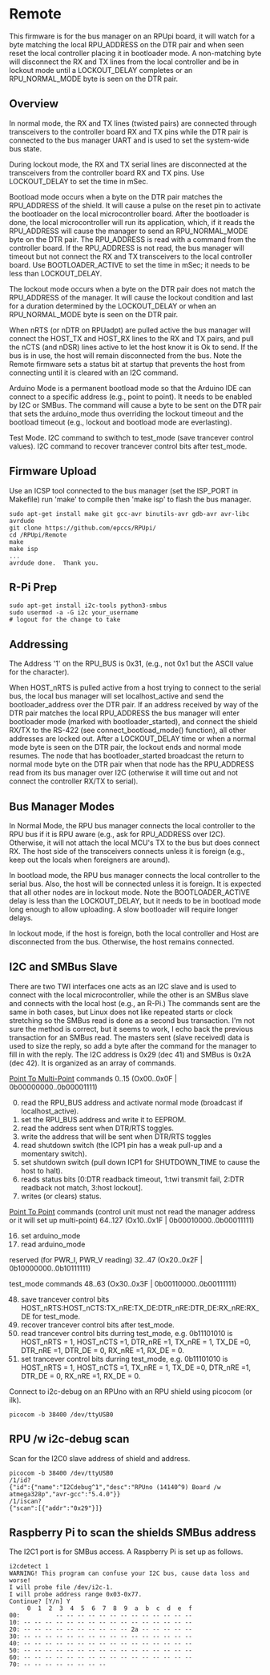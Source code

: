 # Remote

This firmware is for the bus manager on an RPUpi board, it will watch for a byte matching the local RPU_ADDRESS on the DTR pair and when seen reset the local controller placing it in bootloader mode. A non-matching byte will disconnect the RX and TX lines from the local controller and be in lockout mode until a LOCKOUT_DELAY completes or an RPU_NORMAL_MODE byte is seen on the DTR pair.

## Overview

In normal mode, the RX and TX lines (twisted pairs) are connected through transceivers to the controller board RX and TX pins while the DTR pair is connected to the bus manager UART and is used to set the system-wide bus state.

During lockout mode, the RX and TX serial lines are disconnected at the transceivers from the controller board RX and TX pins. Use LOCKOUT_DELAY to set the time in mSec.

Bootload mode occurs when a byte on the DTR pair matches the RPU_ADDRESS of the shield. It will cause a pulse on the reset pin to activate the bootloader on the local microcontroller board. After the bootloader is done, the local microcontroller will run its application, which, if it reads the RPU_ADDRESS will cause the manager to send an RPU_NORMAL_MODE byte on the DTR pair. The RPU_ADDRESS is read with a command from the controller board. If the RPU_ADDRESS is not read, the bus manager will timeout but not connect the RX and TX transceivers to the local controller board. Use BOOTLOADER_ACTIVE to set the time in mSec; it needs to be less than LOCKOUT_DELAY.

The lockout mode occurs when a byte on the DTR pair does not match the RPU_ADDRESS of the manager. It will cause the lockout condition and last for a duration determined by the LOCKOUT_DELAY or when an RPU_NORMAL_MODE byte is seen on the DTR pair.

When nRTS (or nDTR on RPUadpt) are pulled active the bus manager will connect the HOST_TX and HOST_RX lines to the RX and TX pairs, and pull the nCTS (and nDSR) lines active to let the host know it is Ok to send. If the bus is in use, the host will remain disconnected from the bus. Note the Remote firmware sets a status bit at startup that prevents the host from connecting until it is cleared with an I2C command.

Arduino Mode is a permanent bootload mode so that the Arduino IDE can connect to a specific address (e.g., point to point). It needs to be enabled by I2C or SMBus. The command will cause a byte to be sent on the DTR pair that sets the arduino_mode thus overriding the lockout timeout and the bootload timeout (e.g., lockout and bootload mode are everlasting).

Test Mode. I2C command to swithch to test_mode (save trancever control values). I2C command to recover trancever control bits after test_mode.


## Firmware Upload

Use an ICSP tool connected to the bus manager (set the ISP_PORT in Makefile) run 'make' to compile then 'make isp' to flash the bus manager.

```
sudo apt-get install make git gcc-avr binutils-avr gdb-avr avr-libc avrdude
git clone https://github.com/epccs/RPUpi/
cd /RPUpi/Remote
make
make isp
...
avrdude done.  Thank you.
```

## R-Pi Prep

```
sudo apt-get install i2c-tools python3-smbus
sudo usermod -a -G i2c your_username
# logout for the change to take
```


## Addressing

The Address '1' on the RPU_BUS is 0x31, (e.g., not 0x1 but the ASCII value for the character).

When HOST_nRTS is pulled active from a host trying to connect to the serial bus, the local bus manager will set localhost_active and send the bootloader_address over the DTR pair. If an address received by way of the DTR pair matches the local RPU_ADDRESS the bus manager will enter bootloader mode (marked with bootloader_started), and connect the shield RX/TX to the RS-422 (see connect_bootload_mode() function), all other addresses are locked out. After a LOCKOUT_DELAY time or when a normal mode byte is seen on the DTR pair, the lockout ends and normal mode resumes. The node that has bootloader_started broadcast the return to normal mode byte on the DTR pair when that node has the RPU_ADDRESS read from its bus manager over I2C (otherwise it will time out and not connect the controller RX/TX to serial).


## Bus Manager Modes

In Normal Mode, the RPU bus manager connects the local controller to the RPU bus if it is RPU aware (e.g., ask for RPU_ADDRESS over I2C). Otherwise, it will not attach the local MCU's TX to the bus but does connect RX. The host side of the transceivers connects unless it is foreign (e.g., keep out the locals when foreigners are around).

In bootload mode, the RPU bus manager connects the local controller to the serial bus. Also, the host will be connected unless it is foreign. It is expected that all other nodes are in lockout mode. Note the BOOTLOADER_ACTIVE delay is less than the LOCKOUT_DELAY, but it needs to be in bootload mode long enough to allow uploading. A slow bootloader will require longer delays.

In lockout mode, if the host is foreign, both the local controller and Host are disconnected from the bus. Otherwise, the host remains connected.


## I2C and SMBus Slave

There are two TWI interfaces one acts as an I2C slave and is used to connect with the local microcontroller, while the other is an SMBus slave and connects with the local host (e.g., an R-Pi.) The commands sent are the same in both cases, but Linux does not like repeated starts or clock stretching so the SMBus read is done as a second bus transaction. I'm not sure the method is correct, but it seems to work, I echo back the previous transaction for an SMBus read. The masters sent (slave received) data is used to size the reply, so add a byte after the command for the manager to fill in with the reply. The I2C address is 0x29 (dec 41) and SMBus is 0x2A (dec 42). It is organized as an array of commands. 

[Point To Multi-Point] commands 0..15 (Ox00..0x0F | 0b00000000..0b00001111)

[Point To Multi-Point]: ./PointToMultiPoint.md

0. read the RPU_BUS address and activate normal mode (broadcast if localhost_active).
1. set the RPU_BUS address and write it to EEPROM.
2. read the address sent when DTR/RTS toggles.
3. write the address that will be sent when DTR/RTS toggles
4. read shutdown switch (the ICP1 pin has a weak pull-up and a momentary switch).
5. set shutdown switch (pull down ICP1 for SHUTDOWN_TIME to cause the host to halt).
6. reads status bits [0:DTR readback timeout, 1:twi transmit fail, 2:DTR readback not match, 3:host lockout].
7. writes (or clears) status.

[Point To Point] commands (control unit must not read the manager address or it will set up multi-point) 64..127 (Ox10..0x1F | 0b00010000..0b00011111)

[Point To Point]: ./PointToPoint.md

16. set arduino_mode 
17. read arduino_mode

reserved (for PWR_I, PWR_V reading) 32..47 (Ox20..0x2F | 0b10000000..0b10111111)

test_mode commands 48..63 (Ox30..0x3F | 0b00110000..0b00111111)

48. save trancever control bits HOST_nRTS:HOST_nCTS:TX_nRE:TX_DE:DTR_nRE:DTR_DE:RX_nRE:RX_DE for test_mode.
49. recover trancever control bits after test_mode.
50. read trancever control bits durring test_mode, e.g. 0b11101010 is HOST_nRTS = 1, HOST_nCTS =1, DTR_nRE =1, TX_nRE = 1, TX_DE =0, DTR_nRE =1, DTR_DE = 0, RX_nRE =1, RX_DE = 0.
51. set trancever control bits durring test_mode, e.g. 0b11101010 is HOST_nRTS = 1, HOST_nCTS =1, TX_nRE = 1, TX_DE =0, DTR_nRE =1, DTR_DE = 0, RX_nRE =1, RX_DE = 0.

[Test Mode]: ./TestMode.md


Connect to i2c-debug on an RPUno with an RPU shield using picocom (or ilk). 

``` 
picocom -b 38400 /dev/ttyUSB0
``` 


## RPU /w i2c-debug scan

Scan for the I2C0 slave address of shield and address.

``` 
picocom -b 38400 /dev/ttyUSB0
/1/id?
{"id":{"name":"I2Cdebug^1","desc":"RPUno (14140^9) Board /w atmega328p","avr-gcc":"5.4.0"}}
/1/iscan?
{"scan":[{"addr":"0x29"}]}
```


## Raspberry Pi to scan the shields SMBus address

The I2C1 port is for SMBus access. A Raspberry Pi is set up as follows.

```
i2cdetect 1
WARNING! This program can confuse your I2C bus, cause data loss and worse!
I will probe file /dev/i2c-1.
I will probe address range 0x03-0x77.
Continue? [Y/n] Y
     0  1  2  3  4  5  6  7  8  9  a  b  c  d  e  f
00:          -- -- -- -- -- -- -- -- -- -- -- -- --
10: -- -- -- -- -- -- -- -- -- -- -- -- -- -- -- --
20: -- -- -- -- -- -- -- -- -- -- 2a -- -- -- -- --
30: -- -- -- -- -- -- -- -- -- -- -- -- -- -- -- --
40: -- -- -- -- -- -- -- -- -- -- -- -- -- -- -- --
50: -- -- -- -- -- -- -- -- -- -- -- -- -- -- -- --
60: -- -- -- -- -- -- -- -- -- -- -- -- -- -- -- --
70: -- -- -- -- -- -- -- --
```

